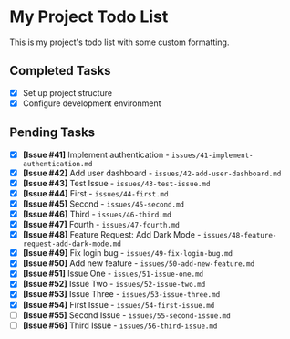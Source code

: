 # My Project Todo List

This is my project's todo list with some custom formatting.

## Completed Tasks
- [x] Set up project structure
- [x] Configure development environment

## Pending Tasks
- [x] **[Issue #41]** Implement authentication - `issues/41-implement-authentication.md`
- [x] **[Issue #42]** Add user dashboard - `issues/42-add-user-dashboard.md`
- [x] **[Issue #43]** Test Issue - `issues/43-test-issue.md`
- [x] **[Issue #44]** First - `issues/44-first.md`
- [x] **[Issue #45]** Second - `issues/45-second.md`
- [x] **[Issue #46]** Third - `issues/46-third.md`
- [x] **[Issue #47]** Fourth - `issues/47-fourth.md`
- [x] **[Issue #48]** Feature Request: Add Dark Mode - `issues/48-feature-request-add-dark-mode.md`
- [x] **[Issue #49]** Fix login bug - `issues/49-fix-login-bug.md`
- [x] **[Issue #50]** Add new feature - `issues/50-add-new-feature.md`
- [x] **[Issue #51]** Issue One - `issues/51-issue-one.md`
- [x] **[Issue #52]** Issue Two - `issues/52-issue-two.md`
- [x] **[Issue #53]** Issue Three - `issues/53-issue-three.md`
- [x] **[Issue #54]** First Issue - `issues/54-first-issue.md`
- [ ] **[Issue #55]** Second Issue - `issues/55-second-issue.md`
- [ ] **[Issue #56]** Third Issue - `issues/56-third-issue.md`
